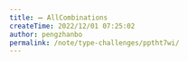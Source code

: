 ```yaml
---
title: ➖ AllCombinations
createTime: 2022/12/01 07:25:02
author: pengzhanbo
permalink: /note/type-challenges/pptht7wi/
---
```

